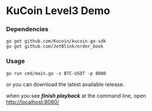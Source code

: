 # KuCoin Level3 Demo

### Dependencies

```
go get github.com/Kucoin/kucoin-go-sdk
go get github.com/JetBlink/order_book
```

### Usage

```
go run cmd/main.go -s BTC-USDT -p 8080
```

or you can download the latest available release.

when you see ***finish playback*** at the command line, open [http://localhost:8080/](http://localhost:8080/)

